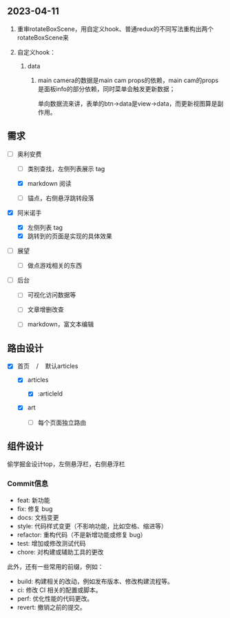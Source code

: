 ## 2023-04-11

1. 重审rotateBoxScene，用自定义hook、普通redux的不同写法重构出两个rotateBoxScene来

2. 自定义hook：
   
   1. data
      
      1. main camera的数据是main cam props的依赖，main cam的props是面板info的部分依赖，同时菜单会触发更新数据；
         
         单向数据流来讲，表单的btn->data是view->data，而更新视图算是副作用。

## 需求

- [ ] 奥利安费
  
  - [ ] 类别查找，左侧列表展示 tag
  
  - [x] markdown 阅读
  
  - [ ] 锚点，右侧悬浮跳转段落

- [x] 阿米诺手
  
  - [x] 左侧列表 tag
  - [x] 跳转到的页面是实现的具体效果

- [ ] 展望
  
  - [ ] 做点游戏相关的东西

- [ ] 后台
  
  - [ ] 可视化访问数据等
  
  - [ ] 文章增删改查
  
  - [ ] markdown，富文本编辑

## 

## 路由设计

- [x] 首页    /    默认articles
  
  - [x] articles
    
    - [x] :articleId
  
  - [x] art
    
    - [ ] 每个页面独立路由

## 组件设计

偷学掘金设计top，左侧悬浮栏，右侧悬浮栏

### Commit信息

- feat: 新功能
- fix: 修复 bug
- docs: 文档变更
- style: 代码样式变更（不影响功能，比如空格、缩进等）
- refactor: 重构代码（不是新增功能或修复 bug）
- test: 增加或修改测试代码
- chore: 对构建或辅助工具的更改

此外，还有一些常用的前缀，例如：

- build: 构建相关的改动，例如发布版本、修改构建流程等。
- ci: 修改 CI 相关的配置或脚本。
- perf: 优化性能的代码更改。
- revert: 撤销之前的提交。
